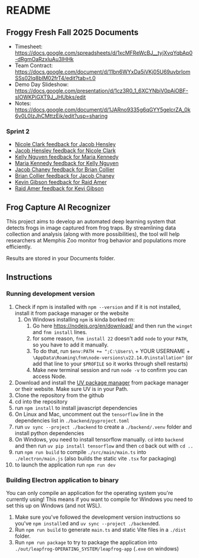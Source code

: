 # README

## Froggy Fresh Fall 2025 Documents
* Timesheet: https://docs.google.com/spreadsheets/d/1xcMFReWcBJ__tyjXvqYqbAp0-dRgmOaRzxluAu3lHHk
* Team Contract: https://docs.google.com/document/d/11bn6WYxDa5iVKj05U69uvbrIomSSs02lq8bIM02frT4/edit?tab=t.0
* Demo Day Slideshow: https://docs.google.com/presentation/d/1cz3R0_1_6XCYNbiV0pAiOBF-sIOWKPiGXT9J_JHUbks/edit
* Notes: https://docs.google.com/document/d/1JARno9335g6qGYY5gelcrZA_0k6v0L0IzJhCMttzEik/edit?usp=sharing

### Sprint 2
- [Nicole Clark feedback for Jacob Hensley](https://github.com/user-attachments/files/22782978/Jacob.Hensley.Formal.Review.by.Nicole.Clark.pdf)
- [Jacob Hensley feedback for Nicole Clark](https://github.com/user-attachments/files/22782985/Nicole.Clark.Formal.Review.by.Jacob.Hensley.pdf)
- [Kelly Nguyen feedback for Maria Kennedy](https://docs.google.com/document/d/1Fg4b6gOSAyc7v6xUKRNJuBetPvo3-3_FpExa-NQeUqo/edit?usp=sharing)
- [Maria Kennedy feedback for Kelly Nguyen](https://docs.google.com/document/d/1JnqCVITWT_RAlAgdjE-c4aHh2XDH4l3lUmLjeTit9iU/edit?usp=sharing) 
- [Jacob Chaney feedback for Brian Collier](https://livememphis-my.sharepoint.com/:w:/g/personal/jschney1_memphis_edu/EXD0posOv8NFq2YW7TbVgMABYpjDczRvhOOYGV2v7HvjXA?e=BVOrzH)
- [Brian Collier feedback for Jacob Chaney](https://livememphis-my.sharepoint.com/:w:/g/personal/jschney1_memphis_edu/ETzQ3C1CORVGlHaeQ4FB6_EBiWv2h-S_3r4lL3d-GoyIbQ?e=JLbp0n)
- [Kevin Gibson feedback for Raid Amer]([https://livememphis-my.sharepoint.com/:w:/g/personal/jschney1_memphis_edu/ETzQ3C1CORVGlHaeQ4FB6_EBiWv2h-S_3r4lL3d-GoyIbQ?e=JLbp0n](https://docs.google.com/document/d/11ZISBBx_p14VXRXc6ai2tNjku3f4zUTO5VDungTIZug/edit?tab=t.0))
- [Raid Amer  feedback for Kevi Gibson]([https://livememphis-my.sharepoint.com/:w:/g/personal/jschney1_memphis_edu/ETzQ3C1CORVGlHaeQ4FB6_EBiWv2h-S_3r4lL3d-GoyIbQ?e=JLbp0n](https://docs.google.com/document/d/1nppUkO9kWzsMA7kJJoTIpuzbDwkwaLihvah_oZfCT0o/edit?tab=t.0))  
## Frog Capture AI Recognizer

This project aims to develop an automated deep learning system that detects frogs in image captured from frog traps.
By streamlining data collection and analysis (along with more possibilities), the tool will help researchers at Memphis Zoo monitor frog behavior and populations more efficiently.

Results are stored in your Documents folder.

## Instructions

### Running development version

1. Check if npm is installed with `npm --version` and if it is not installed, install it from package manager or the website
   1. On Windows installing `npm` is kinda borked rn:
      1. Go here <https://nodejs.org/en/download/> and then run the `winget` and `fnm install` lines.
      2. for some reason, `fnm install 22` doesn't add `node` to your `PATH`, so you have to add it manually.
      3. To do that, run `$env:PATH += ";C:\Users\` + YOUR USERNAME + `\AppData\Roaming\fnm\node-versions\v22.14.0\installation"` (or add that line to your `$PROFILE` so it works through shell restarts)
      4. Make new terminal session and run `node -v` to confirm you can access Node.
2. Download and install the [UV package manager](https://docs.astral.sh/uv/) from package manager or their website. Make sure UV is in your Path.
3. Clone the repository from the github
4. cd into the repository
5. run `npm install` to install javascript dependencies
6. On Linux and Mac, uncomment out the `tensorflow` line in the dependencies list in `./backend/pyproject.toml`
7. run `uv sync --project ./backend` to create a `./backend/.venv` folder and install python dependencies
8. On Windows, you need to install tensorflow manually. `cd` into `backend` and then run `uv pip install tensorflow` and then `cd` back out with `cd ..`
9. run `npm run build` to compile `./src/main/main.ts` into `./electron/main.js` (also builds the static vite `.tsx` for packaging)
10. to launch the application run `npm run dev`

### Building Electron application to binary

You can only compile an application for the operating system you're currently using! This means if you want to compile for Windows you need to set this up on Windows (and not WSL).

1. Make sure you've followed the development version instructions so you've `npm install`ed and `uv sync --project ./backend`ed.
2. Run `npm run build` to generate `main.ts` and static Vite files in a `./dist` folder.
3. Run `npm run package` to try to package the application into `./out/leapfrog-OPERATING_SYSTEM/leapfrog-app` (`.exe` on windows)
